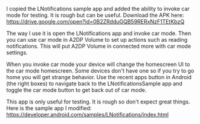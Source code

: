 I copied the LNotifications sample app and added the ability to invoke car mode for testing.  It is rough but can be useful.  Download the APK here: https://drive.google.com/open?id=0B2ZRdduGQB59RERxNzF1TEtKbzQ

The way I use it is open the LNotifications app and invoke car mode.  Then you can use car mode in A2DP Volume to set up actions such as reading notifications.  This will put A2DP Volume in connected more with car mode settings.

When you invoke car mode your device will change the homescreen UI to the car mode homescreen.  Some devices don't have one so if you try to go home you will get strange behavior.  Use the recent apps button in Android (the right boxes) to navigate back to the LNotificationsSample app and toggle the car mode button to get back out of car mode.  

This app is only useful for testing.  It is rough so don't expect great things.  Here is the sample app I modified: https://developer.android.com/samples/LNotifications/index.html  
